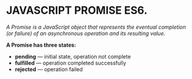 <h1> JAVASCRIPT PROMISE ES6.</h1>
<i>A Promise is a JavaScript object that represents the eventual completion (or failure) of an asynchronous operation and its resulting value</i>.


<b>A Promise has three states:</b>
<ul>
<li><b>pending</b> — initial state, operation not complete</li>

<li><b>fulfilled</b> — operation completed successfully</li>

<li><b>rejected</b> — operation failed</li>
</ul>
